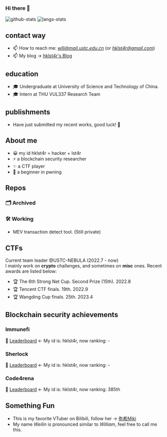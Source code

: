 ### Hi there 👋

<!--
**hklst4r/hklst4r** is a ✨ _special_ ✨ repository because its `README.md` (this file) appears on your GitHub profile.

Here are some ideas to get you started:

- 🔭 I’m currently working on ...
- 🌱 I’m currently learning ...
- 👯 I’m looking to collaborate on ...
- 🤔 I’m looking for help with ...
- 💬 Ask me about ...
- 📫 How to reach me: ...
- 😄 Pronouns: ...
- ⚡ Fun fact: ...
-->
![github-stats](https://github-readme-stats.vercel.app/api?username=hklst4r&show_icons=true&line_height=25&hide_title=true)
![langs-stats](https://github-readme-stats.vercel.app/api/top-langs/?username=hklst4r&layout=compact)

## contact way
- 📫 How to reach me: *wlli@mail.ustc.edu.cn* (or *hklst4r@gmail.com*)
- 📫 My blog -> [hklst4r's Blog](https://lstarnana7mi.com)

## education

- 🎓 Undergraduate at University of Science and Technology of China.
- 🎓 Intern at THU VUL337 Research Team

## publishments

- Have just submitted my recent works, good luck! 🤞

## About me
- 😀 my id hklst4r = hacker + lst4r
- ⚡ a blockchain security researcher
- ✨ a CTF player
- 🌱 a beginner in pwning

## Repos

### 🗂️ Archived

### 🛠️ Working
- MEV transaction detect tool. (Still private)

## CTFs
Current team leader @USTC-NEBULA (2022.7 - now)\
I mainly work on **crypto** challenges, and sometimes on **misc** ones. Recent awards are listed below:
- 🏆 The 6th Strong Net Cup. Second Prize (15th). 2022.8
- 🏆 Tencent CTF finals. 19th. 2022.9
- 🏆 Wangding Cup finals. 25th. 2023.4

## Blockchain security achievements

### Immunefi
🥇 [Leaderboard](https://immunefi.com/leaderboard/) <- My id is: hklst4r, now ranking: -

### Sherlock
🥇 [Leaderboard](https://app.sherlock.xyz/audits/leaderboard) <- My id is: hklst4r, now ranking: -

### Code4rena
🥇 [Leaderboard](https://code4rena.com/leaderboard) <- My id is: hklst4r, now ranking: 385th

## Something Fun
- This is my favorite VTuber on Bilibili, follow her -> [弥希Miki](https://space.bilibili.com/477317922)
- My name *Weilin* is pronounced similar to *William*, feel free to call me this.

